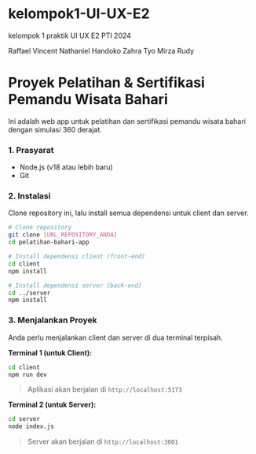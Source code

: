 # kelompok1-UI-UX-E2
kelompok 1 praktik UI UX E2 PTI 2024

Raffael Vincent Nathaniel Handoko
Zahra
Tyo
Mirza
Rudy

# Proyek Pelatihan & Sertifikasi Pemandu Wisata Bahari

Ini adalah web app untuk pelatihan dan sertifikasi pemandu wisata bahari dengan simulasi 360 derajat.

### 1. Prasyarat
- Node.js (v18 atau lebih baru)
- Git

### 2. Instalasi
Clone repository ini, lalu install semua dependensi untuk client dan server.

```bash
# Clone repository
git clone [URL_REPOSITORY_ANDA]
cd pelatihan-bahari-app

# Install dependensi client (front-end)
cd client
npm install

# Install dependensi server (back-end)
cd ../server
npm install
```

### 3. Menjalankan Proyek
Anda perlu menjalankan client dan server di dua terminal terpisah.

**Terminal 1 (untuk Client):**
```bash
cd client
npm run dev
```
> Aplikasi akan berjalan di `http://localhost:5173`

**Terminal 2 (untuk Server):**
```bash
cd server
node index.js
```
> Server akan berjalan di `http://localhost:3001`